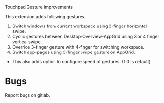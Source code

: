 Touchpad Gesture improvements

This extension adds following gestures.

1. Switch windows from current workspace using 3-finger horizontal swipe.
2. Cyclic gestures between Desktop-Overview-AppGrid using 3 or 4 finger vertical swipe.
3. Override 3-finger gesture with 4-finger for switching workspace.
4. Switch app-pages using 3-finger swipe gesture on AppGrid.

* This also adds option to configure speed of gestures. (1.0 is default)


# Bugs
Report bugs on gitlab.
